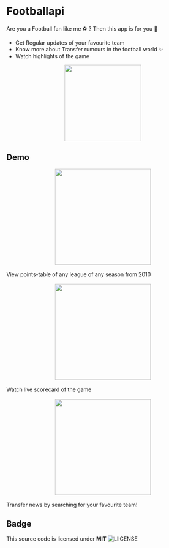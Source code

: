 # Footballapi
Are you a Football fan like me ⚽ ? Then this app is for you 🚀

- Get Regular updates of your favourite team
- Know more about Transfer rumours in the football world ✨
- Watch highlights of the game

<div style='display:grid; place-items:center'><img src='https://previews.123rf.com/images/wannen19/wannen191809/wannen19180900002/108328455-football-logo-designs.jpg' width=200/></div>

## Demo
<div style='display:grid; place-items:center'><img src='https://cdn.bleacherreport.net/cms/media/image/2b/81/67/51/538a/4cc0/80b4/b9e7196cdd54/Screenshot_2020-02-18_at_08.04.55.png' width=250/></div>
<br />
View points-table of any league of any season from 2010
<br /><br />

<div style='display:grid; place-items:center'><img src='https://i.inews.co.uk/content/uploads/2022/03/SEI_92957794-1-640x360.jpg' width=250/></div>
<br />
Watch live scorecard of the game
<br /><br />

<div style='display:grid; place-items:center'><img src='https://i2-prod.football.london/tottenham-hotspur-fc/news/article23669886.ece/ALTERNATES/s1200c/0_GettyImages-1390539425.jpg' width=250/></div>
<br />
Transfer news by searching for your favourite team!


## Badge

This source code is licensed under **MIT**
![LlICENSE](https://img.shields.io/badge/license-MIT-brightgreen)
